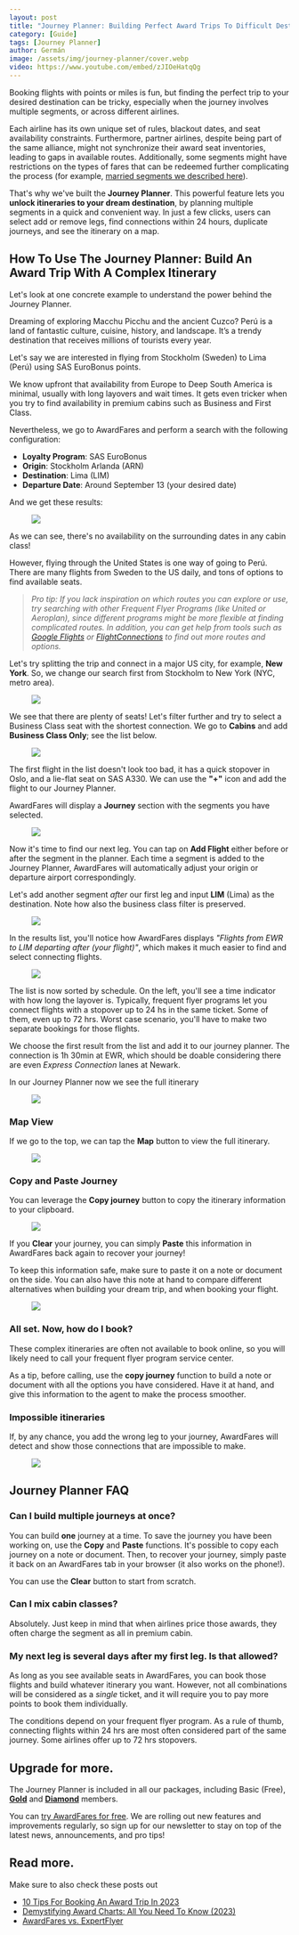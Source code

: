 ```yaml
---
layout: post
title: "Journey Planner: Building Perfect Award Trips To Difficult Destinations"
category: [Guide]
tags: [Journey Planner]
author: Germán
image: /assets/img/journey-planner/cover.webp
video: https://www.youtube.com/embed/zJIOeHatqQg
---
```


Booking flights with points or miles is fun, but finding the perfect trip to your desired destination can be tricky, especially when the journey involves multiple segments, or across different airlines.

Each airline has its own unique set of rules, blackout dates, and seat availability constraints. Furthermore, partner airlines, despite being part of the same alliance, might not synchronize their award seat inventories, leading to gaps in available routes. Additionally, some segments might have restrictions on the types of fares that can be redeemed further complicating the process (for example, [married segments we described here](https://blog.awardfares.com/married-segments/)).

That's why we've built the **Journey Planner**. This powerful feature lets you **unlock itineraries to your dream destination**, by planning multiple segments in a quick and convenient way. In just a few clicks, users can select add or remove legs, find connections within 24 hours, duplicate journeys, and see the itinerary on a map.

## How To Use The Journey Planner: Build An Award Trip With A Complex Itinerary

Let's look at one concrete example to understand the power behind the Journey Planner.

Dreaming of exploring Macchu Picchu and the ancient Cuzco? Perú is a land of fantastic culture, cuisine, history, and landscape. It’s a trendy destination that receives millions of tourists every year.

Let's say we are interested in flying from Stockholm (Sweden) to Lima (Perú) using SAS EuroBonus points.

We know upfront that availability from Europe to Deep South America is minimal, usually with long layovers and wait times. It gets even tricker when you try to find availability in premium cabins such as Business and First Class.

Nevertheless, we go to AwardFares and perform a search with the following configuration:

- **Loyalty Program**: SAS EuroBonus
- **Origin**: Stockholm Arlanda (ARN)
- **Destination**: Lima (LIM)
- **Departure Date**: Around September 13 (your desired date)

And we get these results:

<figure>
<img src="../assets/img/journey-planner/arn-lim.webp" />
</figure>

As we can see, there's no availability on the surrounding dates in any cabin class!

However, flying through the United States is one way of going to Perú. There are many flights from Sweden to the US daily, and tons of options to find available seats.

> _Pro tip: If you lack inspiration on which routes you can explore or use, try searching with other Frequent Flyer Programs (like United or Aeroplan), since different programs might be more flexible at finding complicated routes. In addition, you can get help from tools such as [Google Flights](https://www.google.com/travel/flights) or [FlightConnections](https://www.flightconnections.com/) to find out more routes and options._

Let's try splitting the trip and connect in a major US city, for example, **New York**. So, we change our search first from Stockholm to New York (NYC, metro area).

<figure>
<img src="../assets/img/journey-planner/arn-nyc.webp" />
</figure>

We see that there are plenty of seats! Let's filter further and try to select a Business Class seat with the shortest connection. We go to **Cabins** and add **Business Class Only**; see the list below.

<figure>
<img src="../assets/img/journey-planner/arn-nyc-list-biz.webp" />
</figure>

The first flight in the list doesn't look too bad, it has a quick stopover in Oslo, and a lie-flat seat on SAS A330. We can use the **"+"** icon and add the flight to our Journey Planner.

AwardFares will display a **Journey** section with the segments you have selected.

<figure>
<img src="../assets/img/journey-planner/journey-1.webp" />
</figure>

Now it's time to find our next leg. You can tap on **Add Flight** either before or after the segment in the planner. Each time a segment is added to the Journey Planner, AwardFares will automatically adjust your origin or departure airport correspondingly.

Let's add another segment _after_ our first leg and input **LIM** (Lima) as the destination. Note how also the business class filter is preserved.

<figure>
<img src="../assets/img/journey-planner/ewr-lim.webp" />
</figure>

In the results list, you'll notice how AwardFares displays _"Flights from EWR to LIM departing after (your flight)"_, which makes it much easier to find and select connecting flights.

<figure>
<img src="../assets/img/journey-planner/next-segment.webp" />
</figure>

The list is now sorted by schedule. On the left, you'll see a time indicator with how long the layover is. Typically, frequent flyer programs let you connect flights with a stopover up to 24 hs in the same ticket. Some of them, even up to 72 hrs. Worst case scenario, you'll have to make two separate bookings for those flights.

We choose the first result from the list and add it to our journey planner. The connection is 1h 30min at EWR, which should be doable considering there are even _Express Connection_ lanes at Newark.

In our Journey Planner now we see the full itinerary

<figure>
<img src="../assets/img/journey-planner/journey-2.webp" />
</figure>

### Map View

If we go to the top, we can tap the **Map** button to view the full itinerary.

<figure>
<img src="../assets/img/journey-planner/journey-map.webp" />
</figure>

### Copy and Paste Journey

You can leverage the **Copy journey** button to copy the itinerary information to your clipboard.

<figure>
<img src="../assets/img/journey-planner/copy-journey.webp" />
</figure>

If you **Clear** your journey, you can simply **Paste** this information in AwardFares back again to recover your journey!

To keep this information safe, make sure to paste it on a note or document on the side. You can also have this note at hand to compare different alternatives when building your dream trip, and when booking your flight.

<figure>
<img src="../assets/img/journey-planner/notes.webp" />
</figure>

### All set. Now, how do I book?

These complex itineraries are often not available to book online, so you will likely need to call your frequent flyer program service center.

As a tip, before calling, use the **copy journey** function to build a note or document with all the options you have considered. Have it at hand, and give this information to the agent to make the process smoother.

### Impossible itineraries

If, by any chance, you add the wrong leg to your journey, AwardFares will detect and show those connections that are impossible to make.

<figure>
<img src="../assets/img/journey-planner/impossible-journey.webp" />
</figure>

## Journey Planner FAQ

### Can I build multiple journeys at once?

You can build **one** journey at a time. To save the journey you have been working on, use the **Copy** and **Paste** functions. It's possible to copy each journey on a note or document. Then, to recover your journey, simply paste it back on an AwardFares tab in your browser (it also works on the phone!).

You can use the **Clear** button to start from scratch.

### Can I mix cabin classes?

Absolutely. Just keep in mind that when airlines price those awards, they often charge the segment as all in premium cabin.

### My next leg is several days after my first leg. Is that allowed?

As long as you see available seats in AwardFares, you can book those flights and build whatever itinerary you want. However, not all combinations will be considered as a _single_ ticket, and it will require you to pay more points to book them individually.

The conditions depend on your frequent flyer program. As a rule of thumb, connecting flights within 24 hrs are most often considered part of the same journey. Some airlines offer up to 72 hrs stopovers.

## Upgrade for more.

The Journey Planner is included in all our packages, including Basic (Free), [**Gold**](https://awardfares.com/pricing) and [**Diamond**](https://awardfares.com/pricing) members.

You can [try AwardFares for free](https://awardfares.com/). We are rolling out new features and improvements regularly, so sign up for our newsletter to stay on top of the latest news, announcements, and pro tips!

## Read more.

Make sure to also check these posts out

- [10 Tips For Booking An Award Trip In 2023](https://blog.awardfares.com/award-trip-tips/)
- [Demystifying Award Charts: All You Need To Know (2023)](https://blog.awardfares.com/demystifying-award-charts/)
- [AwardFares vs. ExpertFlyer](https://blog.awardfares.com/awardfares-vs-expertflyer/)
